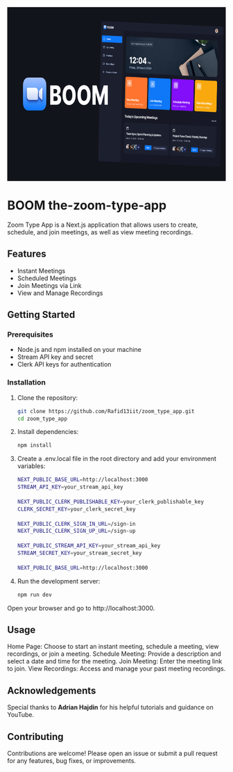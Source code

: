 <img src="https://github.com/Rafid13iit/zoom_type_app/blob/master/public/Cover.png?raw=true" width="750" height="400" align="center">

# BOOM the-zoom-type-app

Zoom Type App is a Next.js application that allows users to create, schedule, and join meetings, as well as view meeting recordings.

## Features

- Instant Meetings
- Scheduled Meetings
- Join Meetings via Link
- View and Manage Recordings

## Getting Started

### Prerequisites

- Node.js and npm installed on your machine
- Stream API key and secret
- Clerk API keys for authentication

### Installation

1. Clone the repository:
   ```bash
   git clone https://github.com/Rafid13iit/zoom_type_app.git
   cd zoom_type_app
2. Install dependencies:
    ```bash
    npm install
3. Create a .env.local file in the root directory and add your environment variables:
    ```bash
    NEXT_PUBLIC_BASE_URL=http://localhost:3000
    STREAM_API_KEY=your_stream_api_key

    NEXT_PUBLIC_CLERK_PUBLISHABLE_KEY=your_clerk_publishable_key
    CLERK_SECRET_KEY=your_clerk_secret_key

    NEXT_PUBLIC_CLERK_SIGN_IN_URL=/sign-in
    NEXT_PUBLIC_CLERK_SIGN_UP_URL=/sign-up

    NEXT_PUBLIC_STREAM_API_KEY=your_stream_api_key
    STREAM_SECRET_KEY=your_stream_secret_key

    NEXT_PUBLIC_BASE_URL=http://localhost:3000
4. Run the development server:
    ```bash
    npm run dev
Open your browser and go to http://localhost:3000.

## Usage
Home Page: Choose to start an instant meeting, schedule a meeting, view recordings, or join a meeting.
Schedule Meeting: Provide a description and select a date and time for the meeting.
Join Meeting: Enter the meeting link to join.
View Recordings: Access and manage your past meeting recordings.

## Acknowledgements
Special thanks to **Adrian Hajdin** for his helpful tutorials and guidance on YouTube.

## Contributing
Contributions are welcome! Please open an issue or submit a pull request for any features, bug fixes, or improvements.